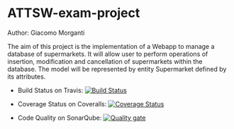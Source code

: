 # ATTSW-exam-project

Author: Giacomo Morganti

The aim of this project is the implementation of a Webapp to manage a database of supermarkets.
It will allow user to perform operations of insertion, modification and cancellation of supermarkets within the database.
The model will be represented by entity Supermarket defined by its attributes.

- Build Status on Travis: [![Build Status](https://travis-ci.com/GiacomoCreator/ATTSW-exam-project.svg?branch=service)](https://travis-ci.com/GiacomoCreator/ATTSW-exam-project)

- Coverage Status on Coveralls: [![Coverage Status](https://coveralls.io/repos/github/GiacomoCreator/ATTSW-exam-project/badge.svg?branch=service)](https://coveralls.io/github/GiacomoCreator/ATTSW-exam-project?branch=service)

- Code Quality on SonarQube: [![Quality gate](http://localhost:9000/api/project_badges/quality_gate?project=com.example%3Asupermarkets-project)](http://localhost:9000/dashboard?id=com.example%3Asupermarkets-project)

